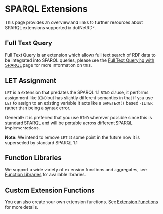 # SPARQL Extensions

This page provides an overview and links to further resources about SPARQL extensions supported in dotNetRDF.

## Full Text Query

Full Text Query is an extension which allows full text search of RDF data to be integrated into SPARQL queries, please see the [Full Text Querying with SPARQL](../user_guide/Full-Text-Querying-With-SPARQL.md) page for more information on this.

## LET Assignment

`LET` is a extension that predates the SPARQL 1.1 `BIND` clause, it performs assignment like `BIND` but has slightly different semantics in that if you use `LET` to assign to an existing variable it acts like a `SAMETERM()` based `FILTER` rather than being a syntax error.

Generally it is preferred that you use `BIND` wherever possible since this is standard SPARQL and will be portable across different SPARQL implementations.

**Note:** We intend to remove `LET` at some point in the future now it is superseded by standard SPARQL 1.1

## Function Libraries

We support a wide variety of extension functions and aggregates, see [Function Libraries](SPARQL-Function-Libraries.md) for available libraries.

## Custom Extension Functions

You can also create your own extension functions. See [Extension Functions](SPARQL-Extension-Functions.md) for more details.